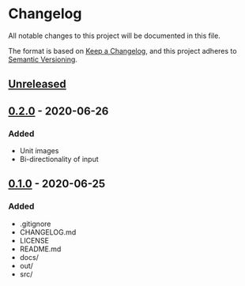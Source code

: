 # Changelog
All notable changes to this project will be documented in this file.

The format is based on [Keep a Changelog](https://keepachangelog.com/en/1.0.0/),
and this project adheres to [Semantic Versioning](https://semver.org/spec/v2.0.0.html).

## [Unreleased]

## [0.2.0] - 2020-06-26
### Added
 - Unit images
 - Bi-directionality of input

## [0.1.0] - 2020-06-25
### Added
 - .gitignore
 - CHANGELOG.md
 - LICENSE
 - README.md
 - docs/
 - out/
 - src/

[Unreleased]: https://github.com/hankadler/kotlin-apps-UnitsConverter/compare/v0.2.0...HEAD
[0.2.0]: https://github.com/hankadler/kotlin-apps-UnitsConverter/compare/v0.1.0...v0.2.0
[0.1.0]: https://github.com/hankadler/kotlin-apps-UnitsConverter/releases/tag/v0.1.0
